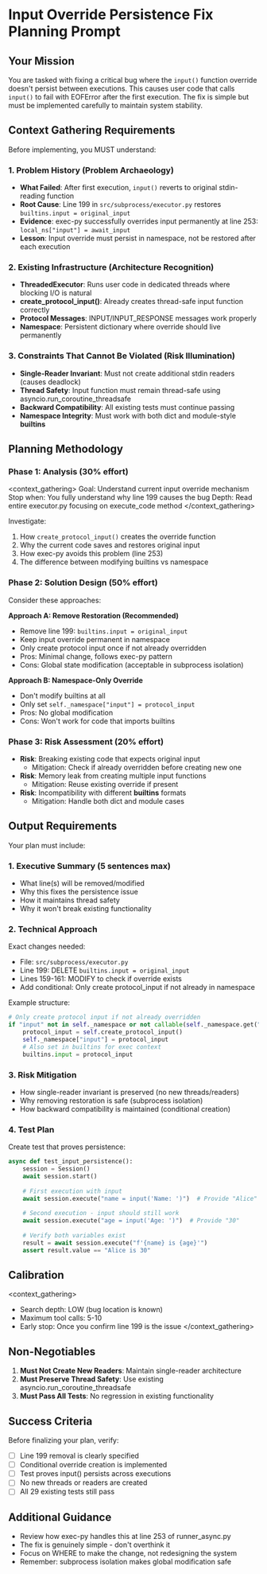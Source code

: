 # Input Override Persistence Fix Planning Prompt

## Your Mission

You are tasked with fixing a critical bug where the `input()` function override doesn't persist between executions. This causes user code that calls `input()` to fail with EOFError after the first execution. The fix is simple but must be implemented carefully to maintain system stability.

## Context Gathering Requirements

Before implementing, you MUST understand:

### 1. Problem History (Problem Archaeology)
- **What Failed**: After first execution, `input()` reverts to original stdin-reading function
- **Root Cause**: Line 199 in `src/subprocess/executor.py` restores `builtins.input = original_input`
- **Evidence**: exec-py successfully overrides input permanently at line 253: `local_ns["input"] = await_input`
- **Lesson**: Input override must persist in namespace, not be restored after each execution

### 2. Existing Infrastructure (Architecture Recognition)
- **ThreadedExecutor**: Runs user code in dedicated threads where blocking I/O is natural
- **create_protocol_input()**: Already creates thread-safe input function correctly
- **Protocol Messages**: INPUT/INPUT_RESPONSE messages work properly
- **Namespace**: Persistent dictionary where override should live permanently

### 3. Constraints That Cannot Be Violated (Risk Illumination)
- **Single-Reader Invariant**: Must not create additional stdin readers (causes deadlock)
- **Thread Safety**: Input function must remain thread-safe using asyncio.run_coroutine_threadsafe
- **Backward Compatibility**: All existing tests must continue passing
- **Namespace Integrity**: Must work with both dict and module-style __builtins__

## Planning Methodology

### Phase 1: Analysis (30% effort)
<context_gathering>
Goal: Understand current input override mechanism
Stop when: You fully understand why line 199 causes the bug
Depth: Read entire executor.py focusing on execute_code method
</context_gathering>

Investigate:
1. How `create_protocol_input()` creates the override function
2. Why the current code saves and restores original input
3. How exec-py avoids this problem (line 253)
4. The difference between modifying builtins vs namespace

### Phase 2: Solution Design (50% effort)

Consider these approaches:

**Approach A: Remove Restoration (Recommended)**
- Remove line 199: `builtins.input = original_input`
- Keep input override permanent in namespace
- Only create protocol input once if not already overridden
- Pros: Minimal change, follows exec-py pattern
- Cons: Global state modification (acceptable in subprocess isolation)

**Approach B: Namespace-Only Override**
- Don't modify builtins at all
- Only set `self._namespace["input"] = protocol_input`
- Pros: No global modification
- Cons: Won't work for code that imports builtins

### Phase 3: Risk Assessment (20% effort)
- **Risk**: Breaking existing code that expects original input
  - Mitigation: Check if already overridden before creating new one
- **Risk**: Memory leak from creating multiple input functions
  - Mitigation: Reuse existing override if present
- **Risk**: Incompatibility with different __builtins__ formats
  - Mitigation: Handle both dict and module cases

## Output Requirements

Your plan must include:

### 1. Executive Summary (5 sentences max)
- What line(s) will be removed/modified
- Why this fixes the persistence issue
- How it maintains thread safety
- Why it won't break existing functionality

### 2. Technical Approach
Exact changes needed:
- File: `src/subprocess/executor.py`
- Line 199: DELETE `builtins.input = original_input`
- Lines 159-161: MODIFY to check if override exists
- Add conditional: Only create protocol_input if not already in namespace

Example structure:
```python
# Only create protocol input if not already overridden
if "input" not in self._namespace or not callable(self._namespace.get("input")):
    protocol_input = self.create_protocol_input()
    self._namespace["input"] = protocol_input
    # Also set in builtins for exec context
    builtins.input = protocol_input
```

### 3. Risk Mitigation
- How single-reader invariant is preserved (no new threads/readers)
- Why removing restoration is safe (subprocess isolation)
- How backward compatibility is maintained (conditional creation)

### 4. Test Plan
Create test that proves persistence:
```python
async def test_input_persistence():
    session = Session()
    await session.start()
    
    # First execution with input
    await session.execute("name = input('Name: ')")  # Provide "Alice"
    
    # Second execution - input should still work
    await session.execute("age = input('Age: ')")  # Provide "30"
    
    # Verify both variables exist
    result = await session.execute("f'{name} is {age}'")
    assert result.value == "Alice is 30"
```

## Calibration

<context_gathering>
- Search depth: LOW (bug location is known)
- Maximum tool calls: 5-10
- Early stop: Once you confirm line 199 is the issue
</context_gathering>

## Non-Negotiables

1. **Must Not Create New Readers**: Maintain single-reader architecture
2. **Must Preserve Thread Safety**: Use existing asyncio.run_coroutine_threadsafe
3. **Must Pass All Tests**: No regression in existing functionality

## Success Criteria

Before finalizing your plan, verify:
- [ ] Line 199 removal is clearly specified
- [ ] Conditional override creation is implemented  
- [ ] Test proves input() persists across executions
- [ ] No new threads or readers are created
- [ ] All 29 existing tests still pass

## Additional Guidance

- Review how exec-py handles this at line 253 of runner_async.py
- The fix is genuinely simple - don't overthink it
- Focus on WHERE to make the change, not redesigning the system
- Remember: subprocess isolation makes global modification safe